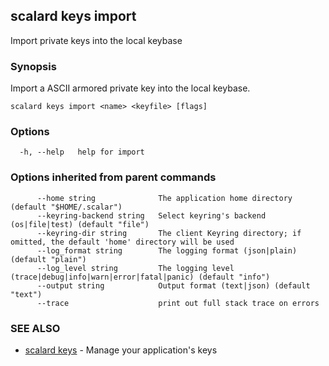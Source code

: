 ## scalard keys import

Import private keys into the local keybase

### Synopsis

Import a ASCII armored private key into the local keybase.

```
scalard keys import <name> <keyfile> [flags]
```

### Options

```
  -h, --help   help for import
```

### Options inherited from parent commands

```
      --home string              The application home directory (default "$HOME/.scalar")
      --keyring-backend string   Select keyring's backend (os|file|test) (default "file")
      --keyring-dir string       The client Keyring directory; if omitted, the default 'home' directory will be used
      --log_format string        The logging format (json|plain) (default "plain")
      --log_level string         The logging level (trace|debug|info|warn|error|fatal|panic) (default "info")
      --output string            Output format (text|json) (default "text")
      --trace                    print out full stack trace on errors
```

### SEE ALSO

- [scalard keys](scalard_keys.md) - Manage your application's keys

